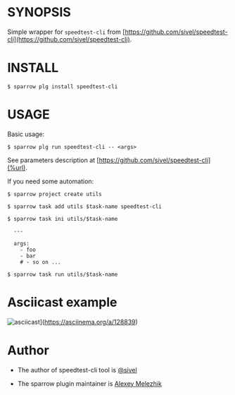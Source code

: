 # SYNOPSIS

Simple wrapper for `speedtest-cli` from [https://github.com/sivel/speedtest-cli](https://github.com/sivel/speedtest-cli).


# INSTALL

    $ sparrow plg install speedtest-cli

# USAGE

Basic usage:

    $ sparrow plg run speedtest-cli -- <args>

See parameters description at [https://github.com/sivel/speedtest-cli](%url).

If you need some automation:

    $ sparrow project create utils

    $ sparrow task add utils $task-name speedtest-cli

    $ sparrow task ini utils/$task-name

      ---

      args:
        - foo
        - bar
        # - so on ...

    $ sparrow task run utils/$task-name

# Asciicast example

![asciicast](https://asciinema.org/a/128839.png)](https://asciinema.org/a/128839)

# Author

* The author of speedtest-cli tool is [@sivel](https://github.com/sivel)

* The sparrow plugin maintainer is [Alexey Melezhik](https://github.com/melezhik)



